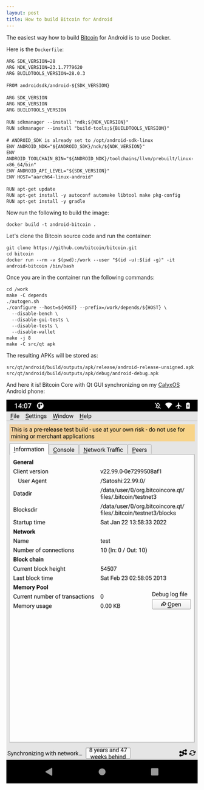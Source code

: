 ```yaml
---
layout: post
title: How to build Bitcoin for Android
---
```


The easiest way how to build [Bitcoin](https://bitcoincore.org) for Android is to use Docker.

Here is the `Dockerfile`:

```
ARG SDK_VERSION=28
ARG NDK_VERSION=23.1.7779620
ARG BUILDTOOLS_VERSION=28.0.3

FROM androidsdk/android-${SDK_VERSION}

ARG SDK_VERSION
ARG NDK_VERSION
ARG BUILDTOOLS_VERSION

RUN sdkmanager --install "ndk;${NDK_VERSION}"
RUN sdkmanager --install "build-tools;${BUILDTOOLS_VERSION}"

# ANDROID_SDK is already set to /opt/android-sdk-linux
ENV ANDROID_NDK="${ANDROID_SDK}/ndk/${NDK_VERSION}"
ENV ANDROID_TOOLCHAIN_BIN="${ANDROID_NDK}/toolchains/llvm/prebuilt/linux-x86_64/bin"
ENV ANDROID_API_LEVEL="${SDK_VERSION}"
ENV HOST="aarch64-linux-android"

RUN apt-get update
RUN apt-get install -y autoconf automake libtool make pkg-config
RUN apt-get install -y gradle
```

Now run the following to build the image:

```
docker build -t android-bitcoin .
```

Let's clone the Bitcoin source code and run the container:

```
git clone https://github.com/bitcoin/bitcoin.git
cd bitcoin
docker run --rm -v $(pwd):/work --user "$(id -u):$(id -g)" -it android-bitcoin /bin/bash
```

Once you are in the container run the following commands:

```
cd /work
make -C depends
./autogen.sh
./configure --host=${HOST} --prefix=/work/depends/${HOST} \
  --disable-bench \
  --disable-gui-tests \
  --disable-tests \
  --disable-wallet
make -j 8
make -C src/qt apk
```

The resulting APKs will be stored as:

```
src/qt/android/build/outputs/apk/release/android-release-unsigned.apk
src/qt/android/build/outputs/apk/debug/android-debug.apk
```

And here it is! Bitcoin Core with Qt GUI synchronizing on my [CalyxOS](https://calyxos.org) Android phone:

![bitcoin-qt-android](/assets/bitcoin-qt-android.png)
